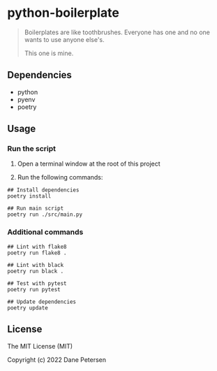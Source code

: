 # python-boilerplate

> Boilerplates are like toothbrushes. Everyone has one and no one wants to use anyone else's.
> 
> This one is mine.

## Dependencies

- python
- pyenv
- poetry

## Usage

### Run the script

1. Open a terminal window at the root of this project

2. Run the following commands:

```shell
## Install dependencies
poetry install

## Run main script
poetry run ./src/main.py
```

### Additional commands

```
## Lint with flake8
poetry run flake8 .

## Lint with black
poetry run black .

## Test with pytest
poetry run pytest

## Update dependencies
poetry update
```

## License

The MIT License (MIT)

Copyright (c) 2022 Dane Petersen
